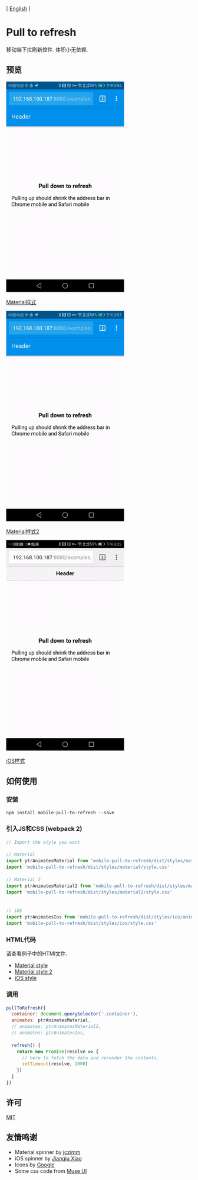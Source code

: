 [ [English](README.md) ]

# Pull to refresh

移动端下拉刷新控件. 体积小无依赖.

## 预览

![Material style](imgs/material.gif)

[Material样式](examples/material.html)

![Material style 2](imgs/material2.gif)

[Material样式2](examples/material2.html)

![iOS style](imgs/ios.gif)

[iOS样式](examples/ios.html)

## 如何使用

### 安装

```
npm install mobile-pull-to-refresh --save
```

### 引入JS和CSS (webpack 2)

```js
// Import the style you want

// Material
import ptrAnimatesMaterial from 'mobile-pull-to-refresh/dist/styles/material/animates'
import 'mobile-pull-to-refresh/dist/styles/material/style.css'

// Material 2
import ptrAnimatesMaterial2 from 'mobile-pull-to-refresh/dist/styles/material2/animates'
import 'mobile-pull-to-refresh/dist/styles/material2/style.css'


// iOS
import ptrAnimatesIos from 'mobile-pull-to-refresh/dist/styles/ios/animates'
import 'mobile-pull-to-refresh/dist/styles/ios/style.css'
```

### HTML代码

请查看例子中的HTMl文件.
* [Material style](examples/material.html)
* [Material style 2](examples/material2.html)
* [iOS style](examples/ios.html)

### 调用

```js
pullToRefresh({
  container: document.querySelector('.container'),
  animates: ptrAnimatesMaterial,
  // animates: ptrAnimatesMaterial2,
  // animates: ptrAnimatesIos,

  refresh() {
    return new Promise(resolve => {
      // here to fetch the data and rerender the contents.
      setTimeout(resolve, 2000)
    })
  }
})
```

## 许可

[MIT](LICENSE)

## 友情鸣谢

* Material spinner by [jczimm](https://codepen.io/jczimm/pen/vEBpoL)
* iOS spinner by [Jianqiu Xiao](https://github.com/swordray/ispinner)
* Icons by [Google](https://material.io/icons/)
* Some css code from [Muse UI](https://museui.github.io)
